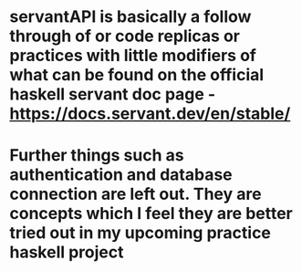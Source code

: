 # servantAPI is basically a follow through of or code replicas or practices with little modifiers of what can be found on the official haskell servant doc page - https://docs.servant.dev/en/stable/

# Further things such as authentication and database connection are left out. They are concepts which I feel they are better tried out in my upcoming practice haskell project